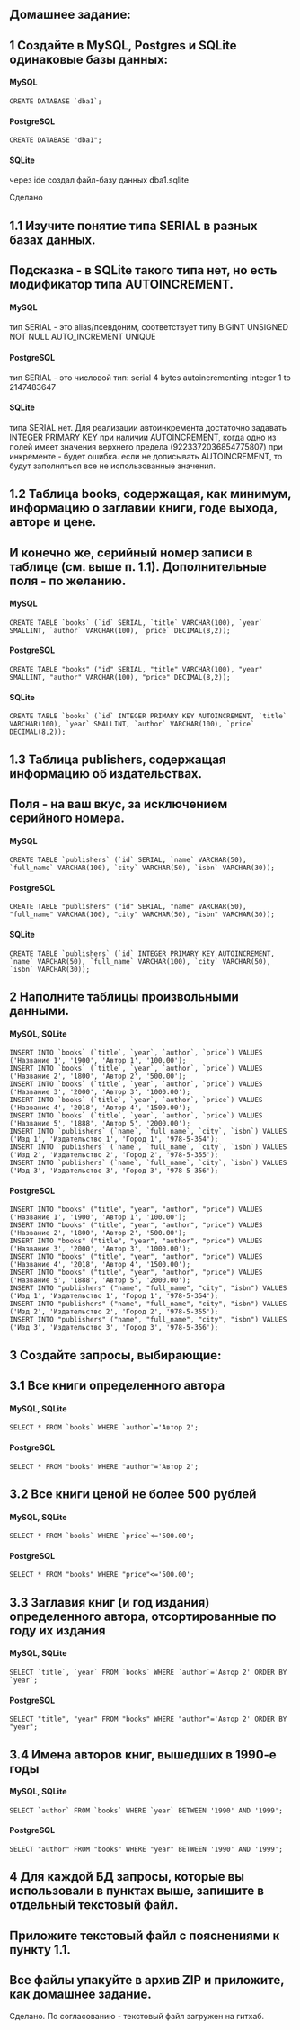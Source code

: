 ## Домашнее задание:
	
## 1 Создайте в MySQL, Postgres и SQLite одинаковые базы данных:

#### MySQL
	CREATE DATABASE `dba1`;
#### PostgreSQL
	CREATE DATABASE "dba1";
#### SQLite
через ide создал файл-базу данных dba1.sqlite

Сделано

## 1.1 Изучите понятие типа SERIAL в разных базах данных.
## Подсказка - в SQLite такого типа нет, но есть модификатор типа AUTOINCREMENT.

#### MySQL
тип SERIAL - это alias/псевдоним,  соответствует типу BIGINT UNSIGNED NOT NULL AUTO_INCREMENT UNIQUE
#### PostgreSQL
тип SERIAL - это числовой тип: serial	4 bytes	autoincrementing integer	1 to 2147483647
#### SQLite
типа SERIAL нет. Для реализации автоинкремента достаточно задавать INTEGER PRIMARY KEY 
при наличии AUTOINCREMENT, когда одно из полей имеет значения верхнего предела (9223372036854775807) при инкременте - будет ошибка.
если не дописывать AUTOINCREMENT, то будут заполняться все не использованные значения.

## 1.2 Таблица books, содержащая, как минимум, информацию о заглавии книги, годе выхода, авторе и цене.
## И конечно же, серийный номер записи в таблице (см. выше п. 1.1). Дополнительные поля - по желанию.

#### MySQL
	CREATE TABLE `books` (`id` SERIAL, `title` VARCHAR(100), `year` SMALLINT, `author` VARCHAR(100), `price` DECIMAL(8,2));
#### PostgreSQL
	CREATE TABLE "books" ("id" SERIAL, "title" VARCHAR(100), "year" SMALLINT, "author" VARCHAR(100), "price" DECIMAL(8,2));
#### SQLite
	CREATE TABLE `books` (`id` INTEGER PRIMARY KEY AUTOINCREMENT, `title` VARCHAR(100), `year` SMALLINT, `author` VARCHAR(100), `price` DECIMAL(8,2));

## 1.3 Таблица publishers, содержащая информацию об издательствах. 
## Поля - на ваш вкус, за исключением серийного номера.

#### MySQL
	CREATE TABLE `publishers` (`id` SERIAL, `name` VARCHAR(50), `full_name` VARCHAR(100), `city` VARCHAR(50), `isbn` VARCHAR(30));
#### PostgreSQL
	CREATE TABLE "publishers" ("id" SERIAL, "name" VARCHAR(50), "full_name" VARCHAR(100), "city" VARCHAR(50), "isbn" VARCHAR(30));
#### SQLite
	CREATE TABLE `publishers` (`id` INTEGER PRIMARY KEY AUTOINCREMENT, `name` VARCHAR(50), `full_name` VARCHAR(100), `city` VARCHAR(50), `isbn` VARCHAR(30));

## 2 Наполните таблицы произвольными данными.

#### MySQL, SQLite
	INSERT INTO `books` (`title`, `year`, `author`, `price`) VALUES ('Название 1', '1900', 'Автор 1', '100.00');
	INSERT INTO `books` (`title`, `year`, `author`, `price`) VALUES ('Название 2', '1800', 'Автор 2', '500.00');
	INSERT INTO `books` (`title`, `year`, `author`, `price`) VALUES ('Название 3', '2000', 'Автор 3', '1000.00');
	INSERT INTO `books` (`title`, `year`, `author`, `price`) VALUES ('Название 4', '2018', 'Автор 4', '1500.00');
	INSERT INTO `books` (`title`, `year`, `author`, `price`) VALUES ('Название 5', '1888', 'Автор 5', '2000.00');
	INSERT INTO `publishers` (`name`, `full_name`, `city`, `isbn`) VALUES ('Изд 1', 'Издательство 1', 'Город 1', '978-5-354');
	INSERT INTO `publishers` (`name`, `full_name`, `city`, `isbn`) VALUES ('Изд 2', 'Издательство 2', 'Город 2', '978-5-355');
	INSERT INTO `publishers` (`name`, `full_name`, `city`, `isbn`) VALUES ('Изд 3', 'Издательство 3', 'Город 3', '978-5-356');
#### PostgreSQL
	INSERT INTO "books" ("title", "year", "author", "price") VALUES ('Название 1', '1900', 'Автор 1', '100.00');
	INSERT INTO "books" ("title", "year", "author", "price") VALUES ('Название 2', '1800', 'Автор 2', '500.00');
	INSERT INTO "books" ("title", "year", "author", "price") VALUES ('Название 3', '2000', 'Автор 3', '1000.00');
	INSERT INTO "books" ("title", "year", "author", "price") VALUES ('Название 4', '2018', 'Автор 4', '1500.00');
	INSERT INTO "books" ("title", "year", "author", "price") VALUES ('Название 5', '1888', 'Автор 5', '2000.00');
	INSERT INTO "publishers" ("name", "full_name", "city", "isbn") VALUES ('Изд 1', 'Издательство 1', 'Город 1', '978-5-354');
	INSERT INTO "publishers" ("name", "full_name", "city", "isbn") VALUES ('Изд 2', 'Издательство 2', 'Город 2', '978-5-355');
	INSERT INTO "publishers" ("name", "full_name", "city", "isbn") VALUES ('Изд 3', 'Издательство 3', 'Город 3', '978-5-356');


## 3 Создайте запросы, выбирающие:
## 3.1 Все книги определенного автора

#### MySQL, SQLite
	SELECT * FROM `books` WHERE `author`='Автор 2';
#### PostgreSQL
	SELECT * FROM "books" WHERE "author"='Автор 2';

## 3.2 Все книги ценой не более 500 рублей

#### MySQL, SQLite
	SELECT * FROM `books` WHERE `price`<='500.00';
#### PostgreSQL
	SELECT * FROM "books" WHERE "price"<='500.00';

## 3.3 Заглавия книг (и год издания) определенного автора, отсортированные по году их издания

#### MySQL, SQLite
	SELECT `title`, `year` FROM `books` WHERE `author`='Автор 2' ORDER BY `year`;
#### PostgreSQL
	SELECT "title", "year" FROM "books" WHERE "author"='Автор 2' ORDER BY "year";

## 3.4 Имена авторов книг, вышедших в 1990-е годы

#### MySQL, SQLite
	SELECT `author` FROM `books` WHERE `year` BETWEEN '1990' AND '1999';
#### PostgreSQL
	SELECT "author" FROM "books" WHERE "year" BETWEEN '1990' AND '1999';

## 4 Для каждой БД запросы, которые вы использовали в пунктах выше, запишите в отдельный текстовый файл.
## Приложите текстовый файл с пояснениями к пункту 1.1. 
## Все файлы упакуйте в архив ZIP и приложите, как домашнее задание.

Сделано. По согласованию - текстовый файл загружен на гитхаб.
